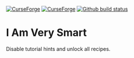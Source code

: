 <!---freshmark shields
links = [];
if ('{{curseForgeId}}' && '{{curseForgeSlug}}') {
  links.push(
    link(
      image('CurseForge', 'https://cf.way2muchnoise.eu/{{curseForgeId}}.svg'),
      'https://www.curseforge.com/minecraft/mc-mods/{{curseForgeSlug}}'
    ),
    link(
      image('CurseForge', 'https://cf.way2muchnoise.eu/versions/{{curseForgeId}}.svg'),
      'https://www.curseforge.com/minecraft/mc-mods/{{curseForgeSlug}}'
    )
  );
}
if ('{{modrinthId}}' && '{{modrinthSlug}}') {
  links.push(
    link(
      image('Modrinth', 'https://img.shields.io/modrinth/dt/{{modrinthId}}?label=Modrinth'),
      'https://modrinth.com/mod/{{modrinthSlug}}'
    )
  );
}
if ('{{githubRepo}}') {
  links.push(
    link(
      image('Github build status', 'https://github.com/{{githubRepo}}/actions/workflows/build.yml/badge.svg'),
      'https://github.com/{{githubRepo}}/actions/workflows/build.yml'
    )
  )
}
output = links.join('\n');
-->

[![CurseForge](https://cf.way2muchnoise.eu/318163.svg)](https://www.curseforge.com/minecraft/mc-mods/i-am-very-smart)
[![CurseForge](https://cf.way2muchnoise.eu/versions/318163.svg)](https://www.curseforge.com/minecraft/mc-mods/i-am-very-smart)
[![Github build status](https://github.com/sargunv/i-am-very-smart/actions/workflows/build.yml/badge.svg)](https://github.com/sargunv/i-am-very-smart/actions/workflows/build.yml)

<!---freshmark /shields -->

# I Am Very Smart

Disable tutorial hints and unlock all recipes.
